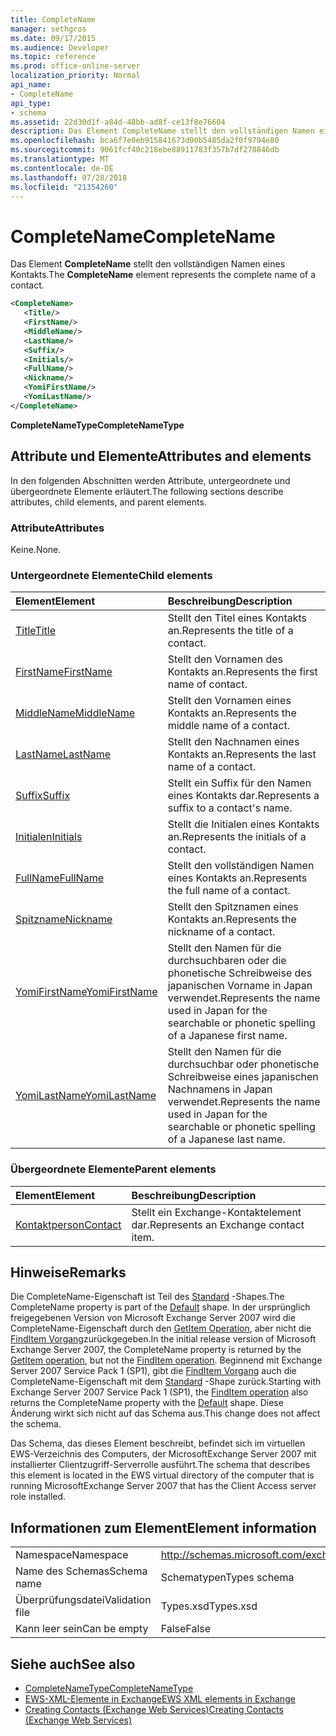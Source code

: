 ```yaml
---
title: CompleteName
manager: sethgros
ms.date: 09/17/2015
ms.audience: Developer
ms.topic: reference
ms.prod: office-online-server
localization_priority: Normal
api_name:
- CompleteName
api_type:
- schema
ms.assetid: 22d30d1f-a84d-48bb-ad8f-ce13f8e76604
description: Das Element CompleteName stellt den vollständigen Namen eines Kontakts.
ms.openlocfilehash: bca6f7e0eb915841673d00b5485da2f0f9794e80
ms.sourcegitcommit: 9061fcf40c218ebe88911783f357b7df278846db
ms.translationtype: MT
ms.contentlocale: de-DE
ms.lasthandoff: 07/28/2018
ms.locfileid: "21354260"
---
```

# <a name="completename"></a><span data-ttu-id="752cd-103">CompleteName</span><span class="sxs-lookup"><span data-stu-id="752cd-103">CompleteName</span></span>

<span data-ttu-id="752cd-104">Das Element **CompleteName** stellt den vollständigen Namen eines Kontakts.</span><span class="sxs-lookup"><span data-stu-id="752cd-104">The **CompleteName** element represents the complete name of a contact.</span></span> 
  
```xml
<CompleteName>
   <Title/>
   <FirstName/>
   <MiddleName/>
   <LastName/>
   <Suffix/>
   <Initials/>
   <FullName/>
   <Nickname/>
   <YomiFirstName/>
   <YomiLastName/>
</CompleteName>
```

 <span data-ttu-id="752cd-105">**CompleteNameType**</span><span class="sxs-lookup"><span data-stu-id="752cd-105">**CompleteNameType**</span></span>
## <a name="attributes-and-elements"></a><span data-ttu-id="752cd-106">Attribute und Elemente</span><span class="sxs-lookup"><span data-stu-id="752cd-106">Attributes and elements</span></span>

<span data-ttu-id="752cd-107">In den folgenden Abschnitten werden Attribute, untergeordnete und übergeordnete Elemente erläutert.</span><span class="sxs-lookup"><span data-stu-id="752cd-107">The following sections describe attributes, child elements, and parent elements.</span></span>
  
### <a name="attributes"></a><span data-ttu-id="752cd-108">Attribute</span><span class="sxs-lookup"><span data-stu-id="752cd-108">Attributes</span></span>

<span data-ttu-id="752cd-109">Keine.</span><span class="sxs-lookup"><span data-stu-id="752cd-109">None.</span></span>
  
### <a name="child-elements"></a><span data-ttu-id="752cd-110">Untergeordnete Elemente</span><span class="sxs-lookup"><span data-stu-id="752cd-110">Child elements</span></span>

|<span data-ttu-id="752cd-111">**Element**</span><span class="sxs-lookup"><span data-stu-id="752cd-111">**Element**</span></span>|<span data-ttu-id="752cd-112">**Beschreibung**</span><span class="sxs-lookup"><span data-stu-id="752cd-112">**Description**</span></span>|
|:-----|:-----|
|[<span data-ttu-id="752cd-113">Title</span><span class="sxs-lookup"><span data-stu-id="752cd-113">Title</span></span>](title.md) <br/> |<span data-ttu-id="752cd-114">Stellt den Titel eines Kontakts an.</span><span class="sxs-lookup"><span data-stu-id="752cd-114">Represents the title of a contact.</span></span>  <br/> |
|[<span data-ttu-id="752cd-115">FirstName</span><span class="sxs-lookup"><span data-stu-id="752cd-115">FirstName</span></span>](firstname.md) <br/> |<span data-ttu-id="752cd-116">Stellt den Vornamen des Kontakts an.</span><span class="sxs-lookup"><span data-stu-id="752cd-116">Represents the first name of contact.</span></span>  <br/> |
|[<span data-ttu-id="752cd-117">MiddleName</span><span class="sxs-lookup"><span data-stu-id="752cd-117">MiddleName</span></span>](middlename.md) <br/> |<span data-ttu-id="752cd-118">Stellt den Vornamen eines Kontakts an.</span><span class="sxs-lookup"><span data-stu-id="752cd-118">Represents the middle name of a contact.</span></span>  <br/> |
|[<span data-ttu-id="752cd-119">LastName</span><span class="sxs-lookup"><span data-stu-id="752cd-119">LastName</span></span>](lastname.md) <br/> |<span data-ttu-id="752cd-120">Stellt den Nachnamen eines Kontakts an.</span><span class="sxs-lookup"><span data-stu-id="752cd-120">Represents the last name of a contact.</span></span>  <br/> |
|[<span data-ttu-id="752cd-121">Suffix</span><span class="sxs-lookup"><span data-stu-id="752cd-121">Suffix</span></span>](suffix.md) <br/> |<span data-ttu-id="752cd-122">Stellt ein Suffix für den Namen eines Kontakts dar.</span><span class="sxs-lookup"><span data-stu-id="752cd-122">Represents a suffix to a contact's name.</span></span>  <br/> |
|[<span data-ttu-id="752cd-123">Initialen</span><span class="sxs-lookup"><span data-stu-id="752cd-123">Initials</span></span>](initials.md) <br/> |<span data-ttu-id="752cd-124">Stellt die Initialen eines Kontakts an.</span><span class="sxs-lookup"><span data-stu-id="752cd-124">Represents the initials of a contact.</span></span>  <br/> |
|[<span data-ttu-id="752cd-125">FullName</span><span class="sxs-lookup"><span data-stu-id="752cd-125">FullName</span></span>](fullname.md) <br/> |<span data-ttu-id="752cd-126">Stellt den vollständigen Namen eines Kontakts an.</span><span class="sxs-lookup"><span data-stu-id="752cd-126">Represents the full name of a contact.</span></span>  <br/> |
|[<span data-ttu-id="752cd-127">Spitzname</span><span class="sxs-lookup"><span data-stu-id="752cd-127">Nickname</span></span>](nickname.md) <br/> |<span data-ttu-id="752cd-128">Stellt den Spitznamen eines Kontakts an.</span><span class="sxs-lookup"><span data-stu-id="752cd-128">Represents the nickname of a contact.</span></span>  <br/> |
|[<span data-ttu-id="752cd-129">YomiFirstName</span><span class="sxs-lookup"><span data-stu-id="752cd-129">YomiFirstName</span></span>](yomifirstname.md) <br/> |<span data-ttu-id="752cd-130">Stellt den Namen für die durchsuchbaren oder die phonetische Schreibweise des japanischen Vorname in Japan verwendet.</span><span class="sxs-lookup"><span data-stu-id="752cd-130">Represents the name used in Japan for the searchable or phonetic spelling of a Japanese first name.</span></span>  <br/> |
|[<span data-ttu-id="752cd-131">YomiLastName</span><span class="sxs-lookup"><span data-stu-id="752cd-131">YomiLastName</span></span>](yomilastname.md) <br/> |<span data-ttu-id="752cd-132">Stellt den Namen für die durchsuchbar oder phonetische Schreibweise eines japanischen Nachnamens in Japan verwendet.</span><span class="sxs-lookup"><span data-stu-id="752cd-132">Represents the name used in Japan for the searchable or phonetic spelling of a Japanese last name.</span></span>  <br/> |
   
### <a name="parent-elements"></a><span data-ttu-id="752cd-133">Übergeordnete Elemente</span><span class="sxs-lookup"><span data-stu-id="752cd-133">Parent elements</span></span>

|<span data-ttu-id="752cd-134">**Element**</span><span class="sxs-lookup"><span data-stu-id="752cd-134">**Element**</span></span>|<span data-ttu-id="752cd-135">**Beschreibung**</span><span class="sxs-lookup"><span data-stu-id="752cd-135">**Description**</span></span>|
|:-----|:-----|
|[<span data-ttu-id="752cd-136">Kontaktperson</span><span class="sxs-lookup"><span data-stu-id="752cd-136">Contact</span></span>](contact.md) <br/> |<span data-ttu-id="752cd-137">Stellt ein Exchange-Kontaktelement dar.</span><span class="sxs-lookup"><span data-stu-id="752cd-137">Represents an Exchange contact item.</span></span>  <br/> |
   
## <a name="remarks"></a><span data-ttu-id="752cd-138">Hinweise</span><span class="sxs-lookup"><span data-stu-id="752cd-138">Remarks</span></span>

<span data-ttu-id="752cd-139">Die CompleteName-Eigenschaft ist Teil des [Standard](https://docs.microsoft.com/en-us/dotnet/api/exchangewebservices.defaultshapenamestype?view=exchange-ews-proxy) -Shapes.</span><span class="sxs-lookup"><span data-stu-id="752cd-139">The CompleteName property is part of the [Default](https://docs.microsoft.com/en-us/dotnet/api/exchangewebservices.defaultshapenamestype?view=exchange-ews-proxy) shape.</span></span> <span data-ttu-id="752cd-140">In der ursprünglich freigegebenen Version von Microsoft Exchange Server 2007 wird die CompleteName-Eigenschaft durch den [GetItem Operation](getitem-operation.md), aber nicht die [FindItem Vorgang](finditem-operation.md)zurückgegeben.</span><span class="sxs-lookup"><span data-stu-id="752cd-140">In the initial release version of Microsoft Exchange Server 2007, the CompleteName property is returned by the [GetItem operation](getitem-operation.md), but not the [FindItem operation](finditem-operation.md).</span></span> <span data-ttu-id="752cd-141">Beginnend mit Exchange Server 2007 Service Pack 1 (SP1), gibt die [FindItem Vorgang](finditem-operation.md) auch die CompleteName-Eigenschaft mit dem [Standard](https://docs.microsoft.com/en-us/dotnet/api/exchangewebservices.defaultshapenamestype?view=exchange-ews-proxy) -Shape zurück.</span><span class="sxs-lookup"><span data-stu-id="752cd-141">Starting with Exchange Server 2007 Service Pack 1 (SP1), the [FindItem operation](finditem-operation.md) also returns the CompleteName property with the [Default](https://docs.microsoft.com/en-us/dotnet/api/exchangewebservices.defaultshapenamestype?view=exchange-ews-proxy) shape.</span></span> <span data-ttu-id="752cd-142">Diese Änderung wirkt sich nicht auf das Schema aus.</span><span class="sxs-lookup"><span data-stu-id="752cd-142">This change does not affect the schema.</span></span> 
  
<span data-ttu-id="752cd-143">Das Schema, das dieses Element beschreibt, befindet sich im virtuellen EWS-Verzeichnis des Computers, der MicrosoftExchange Server 2007 mit installierter Clientzugriff-Serverrolle ausführt.</span><span class="sxs-lookup"><span data-stu-id="752cd-143">The schema that describes this element is located in the EWS virtual directory of the computer that is running MicrosoftExchange Server 2007 that has the Client Access server role installed.</span></span>
  
## <a name="element-information"></a><span data-ttu-id="752cd-144">Informationen zum Element</span><span class="sxs-lookup"><span data-stu-id="752cd-144">Element information</span></span>

|||
|:-----|:-----|
|<span data-ttu-id="752cd-145">Namespace</span><span class="sxs-lookup"><span data-stu-id="752cd-145">Namespace</span></span>  <br/> |http://schemas.microsoft.com/exchange/services/2006/types  <br/> |
|<span data-ttu-id="752cd-146">Name des Schemas</span><span class="sxs-lookup"><span data-stu-id="752cd-146">Schema name</span></span>  <br/> |<span data-ttu-id="752cd-147">Schematypen</span><span class="sxs-lookup"><span data-stu-id="752cd-147">Types schema</span></span>  <br/> |
|<span data-ttu-id="752cd-148">Überprüfungsdatei</span><span class="sxs-lookup"><span data-stu-id="752cd-148">Validation file</span></span>  <br/> |<span data-ttu-id="752cd-149">Types.xsd</span><span class="sxs-lookup"><span data-stu-id="752cd-149">Types.xsd</span></span>  <br/> |
|<span data-ttu-id="752cd-150">Kann leer sein</span><span class="sxs-lookup"><span data-stu-id="752cd-150">Can be empty</span></span>  <br/> |<span data-ttu-id="752cd-151">False</span><span class="sxs-lookup"><span data-stu-id="752cd-151">False</span></span>  <br/> |
   
## <a name="see-also"></a><span data-ttu-id="752cd-152">Siehe auch</span><span class="sxs-lookup"><span data-stu-id="752cd-152">See also</span></span>

- [<span data-ttu-id="752cd-153">CompleteNameType</span><span class="sxs-lookup"><span data-stu-id="752cd-153">CompleteNameType</span></span>](https://msdn.microsoft.com/library/ExchangeWebServices.CompleteNameType.aspx)
- [<span data-ttu-id="752cd-154">EWS-XML-Elemente in Exchange</span><span class="sxs-lookup"><span data-stu-id="752cd-154">EWS XML elements in Exchange</span></span>](ews-xml-elements-in-exchange.md)
- [<span data-ttu-id="752cd-155">Creating Contacts (Exchange Web Services)</span><span class="sxs-lookup"><span data-stu-id="752cd-155">Creating Contacts (Exchange Web Services)</span></span>](http://msdn.microsoft.com/library/4845917e-70d1-481c-bbd7-011ec6571789%28Office.15%29.aspx)

